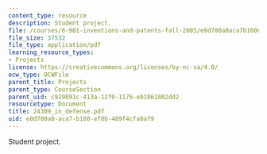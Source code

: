 ```yaml
---
content_type: resource
description: Student project.
file: /courses/6-901-inventions-and-patents-fall-2005/e8d780a0aca7b160ef0b489f4cfa0af9_24309_in_defense.pdf
file_size: 37532
file_type: application/pdf
learning_resource_types:
- Projects
license: https://creativecommons.org/licenses/by-nc-sa/4.0/
ocw_type: OCWFile
parent_title: Projects
parent_type: CourseSection
parent_uid: c929091c-413a-12f0-1176-eb1861802dd2
resourcetype: Document
title: 24309_in_defense.pdf
uid: e8d780a0-aca7-b160-ef0b-489f4cfa0af9
---
```

Student project.
